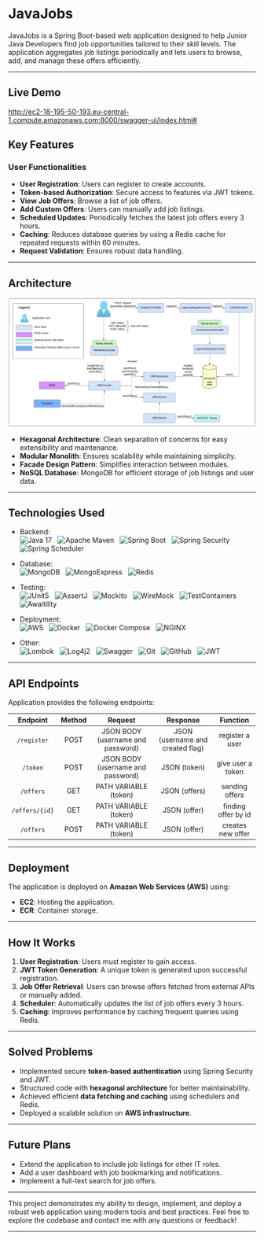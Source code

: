 # JavaJobs

JavaJobs is a Spring Boot-based web application designed to help Junior Java Developers find job opportunities tailored to their skill levels.
The application aggregates job listings periodically and lets users to browse, add, and manage these offers efficiently.

---

## Live Demo
http://ec2-18-195-50-193.eu-central-1.compute.amazonaws.com:8000/swagger-ui/index.html#

## Key Features

### User Functionalities
- **User Registration**: Users can register to create accounts.
- **Token-based Authorization**: Secure access to features via JWT tokens.
- **View Job Offers**: Browse a list of job offers.
- **Add Custom Offers**: Users can manually add job listings.
- **Scheduled Updates**: Periodically fetches the latest job offers every 3 hours.
- **Caching**: Reduces database queries by using a Redis cache for repeated requests within 60 minutes.
- **Request Validation**: Ensures robust data handling.

---

## Architecture

![Architecture of JavaJobs](https://github.com/rafal-paton/javajobs/blob/main/src/main/resources/static/architecture.png?raw=true)

- **Hexagonal Architecture**: Clean separation of concerns for easy extensibility and maintenance.
- **Modular Monolith**: Ensures scalability while maintaining simplicity.
- **Facade Design Pattern**: Simplifies interaction between modules.
- **NoSQL Database**: MongoDB for efficient storage of job listings and user data.

---

## Technologies Used

- Backend: <br>
  ![Java 17](https://img.shields.io/badge/Java-17-orange?style=for-the-badge) &nbsp; ![Apache Maven](https://img.shields.io/badge/Apache_Maven-C71A36?style=for-the-badge&logo=apachemaven&logoColor=white) &nbsp; ![Spring Boot](https://img.shields.io/badge/Spring%20Boot-3.0-brightgreen?style=for-the-badge&logo=springboot) &nbsp; ![Spring Security](https://img.shields.io/badge/Spring%20Security-6A4C30?style=for-the-badge&logo=springsecurity) &nbsp; ![Spring Scheduler](https://img.shields.io/badge/Spring%20Scheduler-6A4C30?style=for-the-badge&logo=spring)

- Database: <br>
  ![MongoDB](https://img.shields.io/badge/MongoDB-4.4-green?style=for-the-badge&logo=mongodb) &nbsp; ![MongoExpress](https://img.shields.io/badge/MongoExpress-7B7B7B?style=for-the-badge&logo=mongoexpress&logoColor=white) &nbsp; ![Redis](https://img.shields.io/badge/Redis-DC382D?style=for-the-badge&logo=redis&logoColor=white)

- Testing: <br>
  ![JUnit5](https://img.shields.io/badge/JUnit5-25A162?style=for-the-badge&logo=junit5) &nbsp; ![AssertJ](https://img.shields.io/badge/AssertJ-6A2E2A?style=for-the-badge&logo=assertj) &nbsp; ![Mockito](https://img.shields.io/badge/Mockito-1C1C1C?style=for-the-badge&logo=mockito&logoColor=white) &nbsp; ![WireMock](https://img.shields.io/badge/WireMock-1C1C1C?style=for-the-badge&logo=wiremock) &nbsp; ![TestContainers](https://img.shields.io/badge/TestContainers-000000?style=for-the-badge&logo=testcontainers) &nbsp; ![Awaitility](https://img.shields.io/badge/Awaitility-6C5C6B?style=for-the-badge&logo=awaitility)

- Deployment: <br>
  ![AWS](https://img.shields.io/badge/Amazon%20AWS-232F3E?style=for-the-badge&logo=amazonaws) &nbsp; ![Docker](https://img.shields.io/badge/Docker-2496ED?style=for-the-badge&logo=docker&logoColor=white) &nbsp; ![Docker Compose](https://img.shields.io/badge/Docker%20Compose-2496ED?style=for-the-badge&logo=docker&logoColor=white) &nbsp; ![NGINX](https://img.shields.io/badge/NGINX-009639?style=for-the-badge&logo=nginx&logoColor=white)

- Other: <br>
  ![Lombok](https://img.shields.io/badge/Lombok-Black?style=for-the-badge&logo=lombok) &nbsp; ![Log4j2](https://img.shields.io/badge/Log4j2-FF9B00?style=for-the-badge&logo=apachelog4j) &nbsp; ![Swagger](https://img.shields.io/badge/Swagger-85EA2D?style=for-the-badge&logo=swagger&logoColor=black) &nbsp; ![Git](https://img.shields.io/badge/Git-F05032?style=for-the-badge&logo=git&logoColor=white) &nbsp; ![GitHub](https://img.shields.io/badge/GitHub-181717?style=for-the-badge&logo=github&logoColor=white) &nbsp; ![JWT](https://img.shields.io/badge/JWT-000000?style=for-the-badge&logo=json-web-tokens&logoColor=white)

---

## API Endpoints

Application provides the following endpoints:

| **Endpoint**  | **Method**  |            **Request**            |           **Response**           |    **Function**     |
|:-------------:|:-----------:|:---------------------------------:|:--------------------------------:|:-------------------:|
|  `/register`   |    POST     | JSON BODY (username and password) | JSON (username and created flag) |   register a user   |
|    `/token`     |    POST     | JSON BODY (username and password) |           JSON (token)           |  give user a token  |
|    `/offers`    |     GET     |       PATH VARIABLE (token)       |          JSON (offers)           |   sending offers    |
| `/offers/{id}`  |     GET     |       PATH VARIABLE (token)       |           JSON (offer)           | finding offer by id |
|    `/offers`    |    POST     |       PATH VARIABLE (token)       |           JSON (offer)           |  creates new offer  |

---

## Deployment
The application is deployed on **Amazon Web Services (AWS)** using:
- **EC2**: Hosting the application.
- **ECR**: Container storage.

---

## How It Works
1. **User Registration**: Users must register to gain access.
2. **JWT Token Generation**: A unique token is generated upon successful registration.
3. **Job Offer Retrieval**: Users can browse offers fetched from external APIs or manually added.
4. **Scheduler**: Automatically updates the list of job offers every 3 hours.
5. **Caching**: Improves performance by caching frequent queries using Redis.

---

## Solved Problems
- Implemented secure **token-based authentication** using Spring Security and JWT.
- Structured code with **hexagonal architecture** for better maintainability.
- Achieved efficient **data fetching and caching** using schedulers and Redis.
- Deployed a scalable solution on **AWS infrastructure**.

---

## Future Plans
- Extend the application to include job listings for other IT roles.
- Add a user dashboard with job bookmarking and notifications.
- Implement a full-text search for job offers.

---

This project demonstrates my ability to design, implement, and deploy a robust web application using modern tools and best practices.
Feel free to explore the codebase and contact me with any questions or feedback!

---
